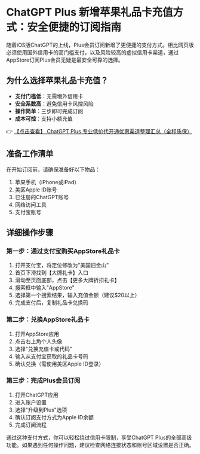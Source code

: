 # ChatGPT Plus 新增苹果礼品卡充值方式：安全便捷的订阅指南

随着iOS版ChatGPT的上线，Plus会员订阅新增了更便捷的支付方式。相比网页版必须使用国外信用卡的高门槛支付，以及风险较高的虚拟信用卡渠道，通过AppStore订阅Plus会员无疑是最安全可靠的选择。

## 为什么选择苹果礼品卡充值？

- **支付门槛低**：无需境外信用卡
- **安全系数高**：避免信用卡风控风险
- **操作简单**：三步即可完成订阅
- **成本可控**：支持小额充值

👉 [【点击查看】 ChatGPT Plus 专业低价代开通优惠渠道整理汇总（全程质保）](https://bit.ly/DaiKai)

## 准备工作清单

在开始订阅前，请确保准备好以下物品：

1. 苹果手机（iPhone或iPad）
2. 美区Apple ID账号
3. 已注册的ChatGPT账号
4. 网络访问工具
5. 支付宝账号

## 详细操作步骤

### 第一步：通过支付宝购买AppStore礼品卡

1. 打开支付宝，将定位修改为"美国旧金山"
2. 首页下滑找到【大牌礼卡】入口
3. 滑动至页面底部，点击【更多大牌折扣礼卡】
4. 搜索框中输入"AppStore"
5. 选择第一个搜索结果，输入充值金额（建议$20以上）
6. 完成支付后，复制礼品卡兑换码

### 第二步：兑换AppStore礼品卡

1. 打开AppStore应用
2. 点击右上角个人头像
3. 选择"兑换充值卡或代码"
4. 输入从支付宝获取的礼品卡号码
5. 确认兑换（需使用美区Apple ID登录）

### 第三步：完成Plus会员订阅

1. 打开ChatGPT应用
2. 进入账户设置
3. 选择"升级到Plus"选项
4. 确认订阅支付方式为Apple ID余额
5. 完成订阅流程

通过这种支付方式，你可以轻松绕过信用卡限制，享受ChatGPT Plus的全部高级功能。如果遇到任何操作问题，建议检查网络连接状态和账号区域设置是否正确。
